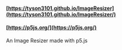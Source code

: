 #### [https://tyson3101.github.io/ImageResizer](https://tyson3101.github.io/ImageResizer/)

#### [https://p5js.org/](https://p5js.org/)

<p>An Image Resizer made with p5.js</p>
